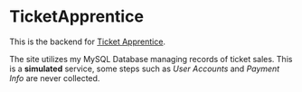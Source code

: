 # TicketApprentice

This is the backend for [Ticket Apprentice](https://ix.cs.uoregon.edu/~cpalk/ticketapprentice).

The site utilizes my MySQL Database managing records of ticket sales. This is a **simulated** service, some steps such as *User Accounts* and *Payment Info* are never collected. 


